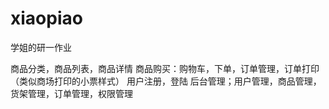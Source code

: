 # xiaopiao

学姐的研一作业

商品分类，商品列表，商品详情
商品购买：购物车，下单，订单管理，订单打印（类似商场打印的小票样式）
用户注册，登陆
后台管理；用户管理，商品管理，货架管理，订单管理，权限管理
